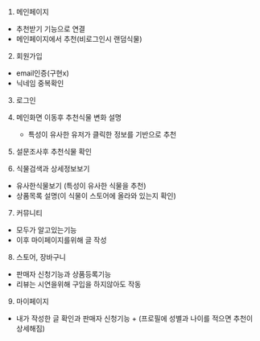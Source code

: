 1. 메인페이지

- 추천받기 기능으로 연결
- 메인페이지에서 추천(비로그인시 랜덤식물)

2. 회원가입

- email인증(구현x)
- 닉네임 중복확인

3. 로그인
5. 메인화면 이동후 추천식물 변화 설명

   - 특성이 유사한 유저가 클릭한 정보를 기반으로 추천
5. 설문조사후 추천식물 확인
6. 식물검색과 상세정보보기

- 유사한식물보기 (특성이 유사한 식물을 추천)
- 상품목록 설명(이 식물이 스토어에 올라와 있는지 확인)

7. 커뮤니티

- 모두가 알고있는기능
- 이후 마이페이지를위해 글 작성

8. 스토어, 장바구니

- 판매자 신청기능과 상품등록기능
- 리뷰는 시연을위해 구입을 하지않아도 작동

9. 마이페이지

- 내가 작성한 글 확인과 판매자 신청기능 + (프로필에 성별과 나이를 적으면 추천이 상세해짐)
